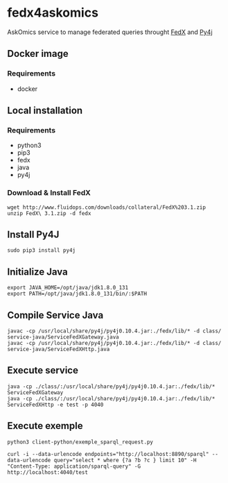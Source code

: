 # fedx4askomics
AskOmics service to manage federated queries throught [FedX](http://www.fluidops.com/en/company/knowledge/open_source.php) and [Py4j](https://www.py4j.org)

## Docker image

### Requirements

+ docker


## Local installation

### Requirements

+ python3
+ pip3
+ fedx
+ java
+ py4j

### Download & Install FedX

```
wget http://www.fluidops.com/downloads/collateral/FedX%203.1.zip
unzip FedX\ 3.1.zip -d fedx
```

## Install Py4J

```
sudo pip3 install py4j
```

## Initialize Java

```
export JAVA_HOME=/opt/java/jdk1.8.0_131
export PATH=/opt/java/jdk1.8.0_131/bin/:$PATH
```

## Compile Service Java

```
javac -cp /usr/local/share/py4j/py4j0.10.4.jar:./fedx/lib/* -d class/ service-java/ServiceFedXGateway.java
javac -cp /usr/local/share/py4j/py4j0.10.4.jar:./fedx/lib/* -d class/ service-java/ServiceFedXHttp.java 
```

## Execute service

```
java -cp ./class/:/usr/local/share/py4j/py4j0.10.4.jar:./fedx/lib/* ServiceFedXGateway
java -cp ./class/:/usr/local/share/py4j/py4j0.10.4.jar:./fedx/lib/* ServiceFedXHttp -e test -p 4040
```

## Execute exemple

```
python3 client-python/exemple_sparql_request.py
```

```
curl -i --data-urlencode endpoints="http://localhost:8890/sparql" --data-urlencode query="select * where {?a ?b ?c } limit 10" -H "Content-Type: application/sparql-query" -G  http://localhost:4040/test
```

